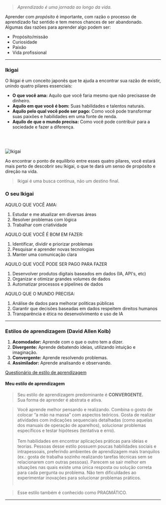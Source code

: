 > *Aprendizado é uma jornada ao longo da vida.*

Aprender com _propósito_ é importante, com razão o processo de aprendizado faz sentido e tem menos chances de ser abandonado. Algumas das razões para aprender algo podem ser:

- Propósito/missão
- Curiosidade
- Paixão
- Vida profissional
---
### Ikigai
O Ikigai é um conceito japonês que te ajuda a encontrar sua razão de existir, unindo quatro pilares essenciais:

- **O que você ama:** Aquilo que você faria mesmo que não precisasse de dinheiro.  
- **Aquilo em que você é bom:** Suas habilidades e talentos naturais.
- **Aquilo pelo qual você pode ser pago:** Como você pode transformar suas paixões e habilidades em uma fonte de renda.
- **Aquilo de que o mundo precisa:** Como você pode contribuir para a sociedade e fazer a diferença.
<br>
<br>

![Ikigai](https://themindfool.com/wp-content/uploads/2020/09/Ikigai_doagram-15-15-1024x1024.jpg)

Ao encontrar o ponto de equilíbrio entre esses quatro pilares, você estará mais perto de descobrir seu Ikigai, o que te dará um senso de propósito e direção na vida. 

> Ikigai é uma busca contínua, não um destino final.

### O seu Ikigai

AQUILO QUE VOCÊ AMA:
1. Estudar e me atualizar em diversas áreas
2. Resolver problemas com lógica
3. Trabalhar com criatividade

AQUILO QUE VOCÊ É BOM EM FAZER:
1. Identificar, dividir e priorizar problemas
2. Pesquisar e aprender novas tecnologias
3. Manter uma comunicação clara

AQUILO QUE VOCÊ PODE SER PAGO PARA FAZER
1. Desenvolver produtos digitais baseados em dados (IA, API's, etc)
2. Organizar e otimizar grandes volumes de dados
3. Automatizar processos e pipelines de dados 

AQUILO QUE O MUNDO PRECISA:
1. Análise de dados para melhorar políticas públicas
2. Garantir que decisões baseadas em dados respeitem direitos humanos
3. Transparência e ética no desenvolvimento e uso de IA
---
### Estilos de aprendizagem (David Allen Kolb)
1. **Acomodador:** Aprende com o que o outro tem a dizer.
2. **Divergente:** Aprende debatendo ideias, utilizando intuição e imaginação.
3. **Convergente:** Aprende resolvendo problemas.
4. **Assimilador:** Aprende analisando e observando.

[Questionário de estilo de aprendizagem](https://estiloaprendizagemkolb.github.io/)

#### Meu estilo de aprendizagem
> Seu estilo de aprendizagem predominante é **CONVERGENTE.** <br> 
> Sua forma de aprender é abstrata e ativa. <br>

> Você aprende melhor pensando e realizando. Combina o gosto de colocar “a mão na massa” com aspectos teóricos. Gosta de realizar atividades com indicações sequenciais detalhadas (como aquelas dos manuais de operação de aparelhos), solucionar problemas específicos e testar hipóteses (tentativa e erro). <br> <br> 
> Tem habilidades em encontrar aplicações práticas para ideias e teorias. Pessoas desse estilo possuem poucas habilidades sociais e intrapessoais, preferindo ambientes de aprendizagem mais tranquilos (ex.: gosta de trabalha sozinho realizando tarefas técnicas sem se relacionarem com outras pessoas). Parecem se sair melhor em situações nas quais existe uma única resposta ou solução correta para cada pergunta ou problema. Não tem dificuldades ao experimentar inovações para solucionar problemas práticos. <br> <br>

> Esse estilo também é conhecido como PRAGMÁTICO.
---
